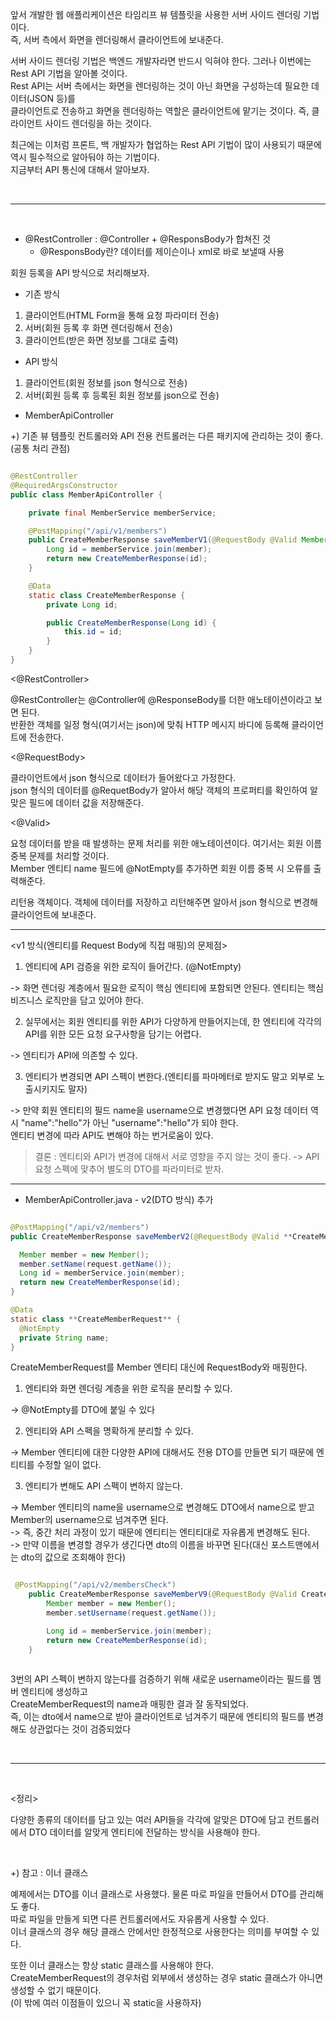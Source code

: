 앞서 개발한 웹 애플리케이션은 타임리프 뷰 템플릿을 사용한 서버 사이드 렌더링 기법이다.  <br/>
즉, 서버 측에서 화면을 렌더링해서 클라이언트에 보내준다.

 

서버 사이드 렌더링 기법은 백엔드 개발자라면 반드시 익혀야 한다. 그러나 이번에는 Rest API 기법을 알아볼 것이다. <br/>
Rest API는 서버 측에서는 화면을 렌더링하는 것이 아닌 화면을 구성하는데 필요한 데이터(JSON 등)를 <br/>
클라이언트로 전송하고 화면을 렌더링하는 역할은 클라이언트에 맡기는 것이다. 즉, 클라이언트 사이드 렌더링을 하는 것이다.

 

최근에는 이처럼 프론트, 백 개발자가 협업하는 Rest API 기법이 많이 사용되기 때문에 역시 필수적으로 알아둬야 하는 기법이다. <br/>
지금부터 API 통신에 대해서 알아보자.

<br/>

---

<br/>


* @RestController : @Controller + @ResponsBody가 합쳐진 것
  * @ResponsBody란? 데이터를 제이슨이나 xml로 바로 보낼때 사용

회원 등록을 API 방식으로 처리해보자.

* 기존 방식
1. 클라이언트(HTML Form을 통해 요청 파라미터 전송)
2. 서버(회원 등록 후 화면 렌더링해서 전송)
3. 클라이언트(받은 화면 정보를 그대로 출력)

* API 방식
1. 클라이언트(회원 정보를 json 형식으로 전송)
2. 서버(회원 등록 후 등록된 회원 정보를 json으로 전송)

- MemberApiController 

+) 기존 뷰 템플릿 컨트롤러와 API 전용 컨트롤러는 다른 패키지에 관리하는 것이 좋다. (공통 처리 관점)

```java

@RestController
@RequiredArgsConstructor
public class MemberApiController {

    private final MemberService memberService;

    @PostMapping("/api/v1/members")
    public CreateMemberResponse saveMemberV1(@RequestBody @Valid Member member) {
        Long id = memberService.join(member);
        return new CreateMemberResponse(id);
    }

    @Data
    static class CreateMemberResponse {
        private Long id;

        public CreateMemberResponse(Long id) {
            this.id = id;
        }
    }
}

```

<@RestController>

@RestController는 @Controller에 @ResponseBody를 더한 애노테이션이라고 보면 된다.<br/>
반환한 객체를 일정 형식(여기서는 json)에 맞춰 HTTP 메시지 바디에 등록해 클라이언트에 전송한다.

 

<@RequestBody>

클라이언트에서 json 형식으로 데이터가 들어왔다고 가정한다.<br/>
json 형식의 데이터를 @RequetBody가 알아서 해당 객체의 프로퍼티를 확인하여 알맞은 필드에 데이터 값을 저장해준다.

 
<@Valid>

요청 데이터를 받을 때 발생하는 문제 처리를 위한 애노테이션이다. 여기서는 회원 이름 중복 문제를 처리할 것이다. <br/>
Member 엔티티 name 필드에 @NotEmpty를 추가하면 회원 이름 중복 시 오류를 출력해준다.

<CreateMemberResponse>

리턴용 객체이다. 객체에 데이터를 저장하고 리턴해주면 알아서 json 형식으로 변경해 클라이언트에 보내준다.

---
  
<v1 방식(엔티티를 Request Body에 직접 매핑)의 문제점>

1. 엔티티에 API 검증을 위한 로직이 들어간다. (@NotEmpty)

-> 화면 렌더링 계층에서 필요한 로직이 핵심 엔티티에 포함되면 안된다. 엔티티는 핵심 비즈니스 로직만을 담고 있어야 한다.

2. 실무에서는 회원 엔티티를 위한 API가 다양하게 만들어지는데, 한 엔티티에 각각의 API를 위한 모든 요청 요구사항을 담기는 어렵다.

-> 엔티티가 API에 의존할 수 있다.

3. 엔티티가 변경되면 API 스펙이 변한다.(엔티티를 파마메터로 받지도 말고 외부로 노출시키지도 말자)

-> 만약 회원 엔티티의 필드 name을 username으로 변경했다면 API 요청 데이터 역시 "name":"hello"가 아닌 "username":"hello"가 되야 한다.<br/>
  엔티티 변경에 따라 API도 변해야 하는 번거로움이 있다.

> 결론 : 엔티티와 API가 변경에 대해서 서로 영향을 주지 않는 것이 좋다. -> API 요청 스펙에 맞추어 별도의 DTO를 파라미터로 받자.
  
  ---
  
  - MemberApiController.java - v2(DTO 방식) 추가
  
  ```java
  
  @PostMapping("/api/v2/members")
public CreateMemberResponse saveMemberV2(@RequestBody @Valid **CreateMemberRequest** request) {

    Member member = new Member();
    member.setName(request.getName());
    Long id = memberService.join(member);
    return new CreateMemberResponse(id);
}

@Data
static class **CreateMemberRequest** {
    @NotEmpty
    private String name;
}
  
  ```
  
  CreateMemberRequest를 Member 엔티티 대신에 RequestBody와 매핑한다.
  
  1. 엔티티와 화면 렌더링 계층을 위한 로직을 분리할 수 있다.

-> @NotEmpty를 DTO에 붙일 수 있다

2. 엔티티와 API 스펙을 명확하게 분리할 수 있다.

-> Member 엔티티에 대한 다양한 API에 대해서도 전용 DTO를 만들면 되기 때문에 엔티티를 수정할 일이 없다.

3. 엔티티가 변해도 API 스펙이 변하지 않는다.

-> Member 엔티티의 name을 username으로 변경해도 DTO에서 name으로 받고 Member의 username으로 넘겨주면 된다. <br/>
-> 즉, 중간 처리 과정이 있기 때문에 엔티티는 엔티티대로 자유롭게 변경해도 된다. <br/>
-> 만약 이름을 변경할 경우가 생긴다면 dto의 이름을 바꾸면 된다(대신 포스트맨에서는 dto의 값으로 조회해야 한다)   
 
```java

 @PostMapping("/api/v2/membersCheck")
    public CreateMemberResponse saveMemberV9(@RequestBody @Valid CreateMemberRequest request){
        Member member = new Member();
        member.setUsername(request.getName());

        Long id = memberService.join(member);
        return new CreateMemberResponse(id);
    }
 
```

3번의 API 스펙이 변하지 않는다를 검증하기 위해 새로운 username이라는 필드를 멤버 엔티티에 생성하고 <br/>
CreateMemberRequest의 name과 매핑한 결과 잘 동작되었다.  <br/>
즉, 이는 dto에서 name으로 받아 클라이언트로 넘겨주기 때문에 엔티티의 필드를 변경해도 상관없다는 것이 검증되었다 
 
<br/>
 
 ---
 
 <br/>
  
<정리>

다양한 종류의 데이터를 담고 있는 여러 API들을 각각에 알맞은 DTO에 담고 컨트롤러에서 DTO 데이터를 알맞게 엔티티에 전달하는 방식을 사용해야 한다.
 
<br/> 
 
+) 참고 : 이너 클래스

예제에서는 DTO를 이너 클래스로 사용했다. 물론 따로 파일을 만들어서 DTO를 관리해도 좋다. <br/>
따로 파일을 만들게 되면 다른 컨트롤러에서도 자유롭게 사용할 수 있다.  <br/>
이너 클래스의 경우 해당 클래스 안에서만 한정적으로 사용한다는 의미를 부여할 수 있다.

또한 이너 클래스는 항상 static 클래스를 사용해야 한다. <br/>
CreateMemberRequest의 경우처럼 외부에서 생성하는 경우 static 클래스가 아니면 생성할 수 없기 때문이다.  <br/>
(이 밖에 여러 이점들이 있으니 꼭 static을 사용하자) 
 
 <br/>
